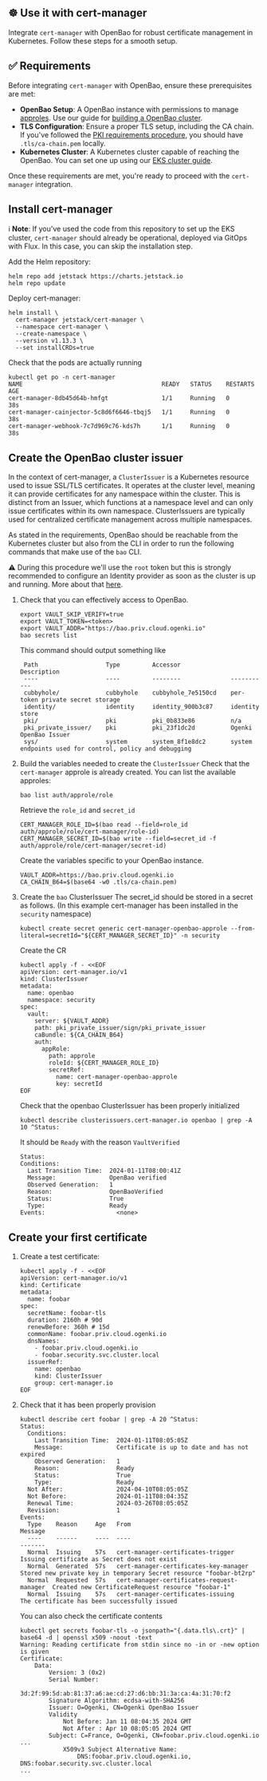 ## ☸ Use it with cert-manager

Integrate `cert-manager` with OpenBao for robust certificate management in Kubernetes. Follow these steps for a smooth setup.

## ✅ Requirements

Before integrating `cert-manager` with OpenBao, ensure these prerequisites are met:

- **OpenBao Setup**: A OpenBao instance with permissions to manage [approles](https://developer.hashicorp.com/vault/docs/auth/approle). Use our guide for [building a OpenBao cluster](../../cluster/README.md).
- **TLS Configuration**: Ensure a proper TLS setup, including the CA chain. If you've followed the [PKI requirements procedure](../../cluster/docs/pki_requirements.md), you should have `.tls/ca-chain.pem` locally.
- **Kubernetes Cluster**: A Kubernetes cluster capable of reaching the OpenBao. You can set one up using our [EKS cluster guide](../../../eks/README.md).

Once these requirements are met, you're ready to proceed with the `cert-manager` integration.

## Install cert-manager

ℹ️ **Note**: If you've used the code from this repository to set up the EKS cluster, `cert-manager` should already be operational, deployed via GitOps with Flux. In this case, you can skip the installation step.

Add the Helm repository:
```console
helm repo add jetstack https://charts.jetstack.io
helm repo update
```

Deploy cert-manager:
```console
helm install \
  cert-manager jetstack/cert-manager \
  --namespace cert-manager \
  --create-namespace \
  --version v1.13.3 \
  --set installCRDs=true
```

Check that the pods are actually running
```console
kubectl get po -n cert-manager
NAME                                       READY   STATUS    RESTARTS   AGE
cert-manager-8db45d64b-hmfgt               1/1     Running   0          38s
cert-manager-cainjector-5c8d6f6646-tbqj5   1/1     Running   0          38s
cert-manager-webhook-7c7d969c76-kds7h      1/1     Running   0          38s
```

## Create the OpenBao cluster issuer

In the context of cert-manager, a `ClusterIssuer` is a Kubernetes resource used to issue SSL/TLS certificates. It operates at the cluster level, meaning it can provide certificates for any namespace within the cluster. This is distinct from an Issuer, which functions at a namespace level and can only issue certificates within its own namespace. ClusterIssuers are typically used for centralized certificate management across multiple namespaces.

As stated in the requirements, OpenBao should be reachable from the Kubernetes cluster but also from the CLI in order to run the following commands that make use of the `bao` CLI.

⚠️ During this procedure we'll use the `root` token but this is strongly recommended to configure an Identity provider as soon as the cluster is up and running. More about that [here](root_token.md).

1. Check that you can effectively access to OpenBao.
   ```console
   export VAULT_SKIP_VERIFY=true
   export VAULT_TOKEN=<token>
   export VAULT_ADDR="https://bao.priv.cloud.ogenki.io"
   bao secrets list
   ```

   This command should output something like
   ```console
    Path                   Type         Accessor              Description
    ----                   ----         --------              -----------
    cubbyhole/             cubbyhole    cubbyhole_7e5150cd    per-token private secret storage
    identity/              identity     identity_900b3c87     identity store
    pki/                   pki          pki_0b833e86          n/a
    pki_private_issuer/    pki          pki_23f1dc2d          Ogenki OpenBao Issuer
    sys/                   system       system_8f1e8dc2       system endpoints used for control, policy and debugging
   ```

2. Build the variables needed to create the `ClusterIssuer`
   Check that the `cert-manager` approle is already created. You can list the available approles:
   ```console
   bao list auth/approle/role
   ```

   Retrieve the `role_id` and `secret_id`
   ```console
   CERT_MANAGER_ROLE_ID=$(bao read --field=role_id auth/approle/role/cert-manager/role-id)
   CERT_MANAGER_SECRET_ID=$(bao write --field=secret_id -f auth/approle/role/cert-manager/secret-id)
   ```

   Create the variables specific to your OpenBao instance.
   ```console
   VAULT_ADDR=https://bao.priv.cloud.ogenki.io
   CA_CHAIN_B64=$(base64 -w0 .tls/ca-chain.pem)
   ```

3. Create the `bao` ClusterIssuer
   The secret_id should be stored in a secret as follows. (In this example cert-manager has been installed in the `security` namespace)
   ```console
   kubectl create secret generic cert-manager-openbao-approle --from-literal=secretId="${CERT_MANAGER_SECRET_ID}" -n security
   ```

   Create the CR
   ```console
   kubectl apply -f - <<EOF
   apiVersion: cert-manager.io/v1
   kind: ClusterIssuer
   metadata:
     name: openbao
     namespace: security
   spec:
     vault:
       server: ${VAULT_ADDR}
       path: pki_private_issuer/sign/pki_private_issuer
       caBundle: ${CA_CHAIN_B64}
       auth:
         appRole:
           path: approle
           roleId: ${CERT_MANAGER_ROLE_ID}
           secretRef:
             name: cert-manager-openbao-approle
             key: secretId
   EOF
   ```

   Check that the openbao ClusterIssuer has been properly initialized
   ```console
   kubectl describe clusterissuers.cert-manager.io openbao | grep -A 10 ^Status:
   ```
   It should be `Ready` with the reason `VaultVerified`
   ```console
   Status:
   Conditions:
     Last Transition Time:  2024-01-11T08:00:41Z
     Message:               OpenBao verified
     Observed Generation:   1
     Reason:                OpenBaoVerified
     Status:                True
     Type:                  Ready
   Events:                    <none>
   ```

## Create your first certificate

1. Create a test certificate:
   ```console
   kubectl apply -f - <<EOF
   apiVersion: cert-manager.io/v1
   kind: Certificate
   metadata:
     name: foobar
   spec:
     secretName: foobar-tls
     duration: 2160h # 90d
     renewBefore: 360h # 15d
     commonName: foobar.priv.cloud.ogenki.io
     dnsNames:
       - foobar.priv.cloud.ogenki.io
       - foobar.security.svc.cluster.local
     issuerRef:
       name: openbao
       kind: ClusterIssuer
       group: cert-manager.io
   EOF
   ```

2. Check that it has been properly provision
   ```console
   kubectl describe cert foobar | grep -A 20 ^Status:
   Status:
     Conditions:
       Last Transition Time:  2024-01-11T08:05:05Z
       Message:               Certificate is up to date and has not expired
       Observed Generation:   1
       Reason:                Ready
       Status:                True
       Type:                  Ready
     Not After:               2024-04-10T08:05:05Z
     Not Before:              2024-01-11T08:04:35Z
     Renewal Time:            2024-03-26T08:05:05Z
     Revision:                1
   Events:
     Type    Reason     Age   From                                       Message
     ----    ------     ----  ----                                       -------
     Normal  Issuing    57s   cert-manager-certificates-trigger          Issuing certificate as Secret does not exist
     Normal  Generated  57s   cert-manager-certificates-key-manager      Stored new private key in temporary Secret resource "foobar-bt2rp"
     Normal  Requested  57s   cert-manager-certificates-request-manager  Created new CertificateRequest resource "foobar-1"
     Normal  Issuing    57s   cert-manager-certificates-issuing          The certificate has been successfully issued
   ```

   You can also check the certificate contents
   ```console
   kubectl get secrets foobar-tls -o jsonpath="{.data.tls\.crt}" | base64 -d | openssl x509 -noout -text
   Warning: Reading certificate from stdin since no -in or -new option is given
   Certificate:
       Data:
           Version: 3 (0x2)
           Serial Number:
               3d:2f:99:5d:ab:81:37:a6:ae:cd:27:d6:bb:31:3a:ca:4a:31:70:f2
           Signature Algorithm: ecdsa-with-SHA256
           Issuer: O=Ogenki, CN=Ogenki OpenBao Issuer
           Validity
               Not Before: Jan 11 08:04:35 2024 GMT
               Not After : Apr 10 08:05:05 2024 GMT
           Subject: C=France, O=Ogenki, CN=foobar.priv.cloud.ogenki.io
   ...
               X509v3 Subject Alternative Name:
                   DNS:foobar.priv.cloud.ogenki.io, DNS:foobar.security.svc.cluster.local
   ...
   ```
